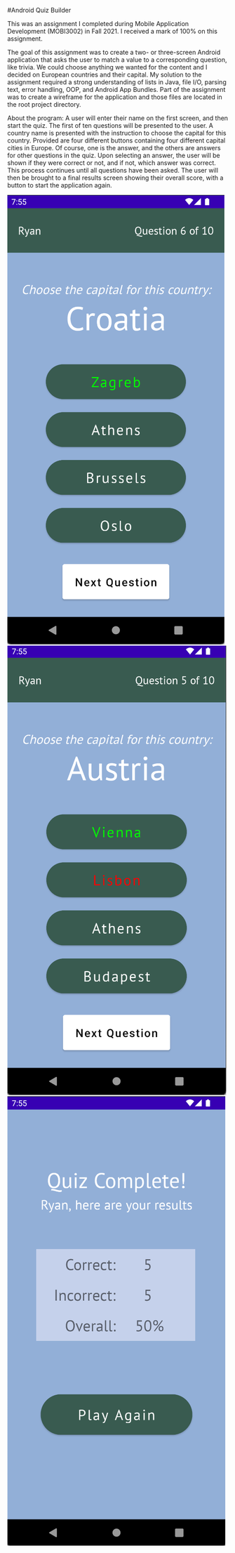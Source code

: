 #Android Quiz Builder

This was an assignment I completed during Mobile Application Development (MOBI3002) in Fall 2021. I received a mark of 100% on this assignment.

The goal of this assignment was to create a two- or three-screen Android application that asks the user to match a value to a corresponding question, like trivia. We could choose anything we wanted for the content and I decided on European countries and their capital. My solution to the assignment required a strong understanding of lists in Java, file I/O, parsing text, error handling, OOP, and Android App Bundles. Part of the assignment was to create a wireframe for the application and those files are located in the root project directory.

About the program: A user will enter their name on the first screen, and then start the quiz. The first of ten questions will be presented to the user. A country name is presented with the instruction to choose the capital for this country. Provided are four different buttons containing four different capital cities in Europe. Of course, one is the answer, and the others are answers for other questions in the quiz. Upon selecting an answer, the user will be shown if they were correct or not, and if not, which answer was correct. This process continues until all questions have been asked. The user will then be brought to a final results screen showing their overall score, with a button to start the application again.

![Quiz image: Incorrect](https://github.com/ryangosborne/PortfolioWork/blob/main/Android_QuizBuilder/Screenshots/Quiz_Correct.png)
![Quiz image: Correct](https://github.com/ryangosborne/PortfolioWork/blob/main/Android_QuizBuilder/Screenshots/Quiz_Incorrect.png)
![Quiz image: Results](https://github.com/ryangosborne/PortfolioWork/blob/main/Android_QuizBuilder/Screenshots/Quiz_Results.png)
